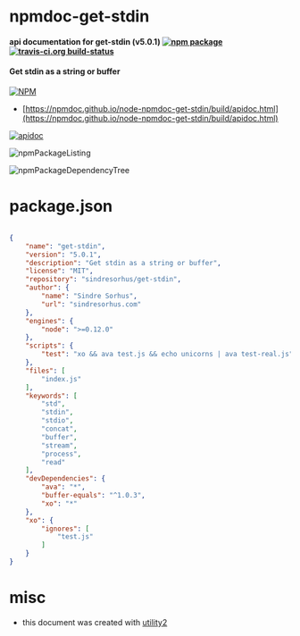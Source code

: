 # npmdoc-get-stdin

#### api documentation for  get-stdin (v5.0.1)  [![npm package](https://img.shields.io/npm/v/npmdoc-get-stdin.svg?style=flat-square)](https://www.npmjs.org/package/npmdoc-get-stdin) [![travis-ci.org build-status](https://api.travis-ci.org/npmdoc/node-npmdoc-get-stdin.svg)](https://travis-ci.org/npmdoc/node-npmdoc-get-stdin)

#### Get stdin as a string or buffer

[![NPM](https://nodei.co/npm/get-stdin.png?downloads=true&downloadRank=true&stars=true)](https://www.npmjs.com/package/get-stdin)

- [https://npmdoc.github.io/node-npmdoc-get-stdin/build/apidoc.html](https://npmdoc.github.io/node-npmdoc-get-stdin/build/apidoc.html)

[![apidoc](https://npmdoc.github.io/node-npmdoc-get-stdin/build/screenCapture.buildCi.browser.%252Ftmp%252Fbuild%252Fapidoc.html.png)](https://npmdoc.github.io/node-npmdoc-get-stdin/build/apidoc.html)

![npmPackageListing](https://npmdoc.github.io/node-npmdoc-get-stdin/build/screenCapture.npmPackageListing.svg)

![npmPackageDependencyTree](https://npmdoc.github.io/node-npmdoc-get-stdin/build/screenCapture.npmPackageDependencyTree.svg)



# package.json

```json

{
    "name": "get-stdin",
    "version": "5.0.1",
    "description": "Get stdin as a string or buffer",
    "license": "MIT",
    "repository": "sindresorhus/get-stdin",
    "author": {
        "name": "Sindre Sorhus",
        "url": "sindresorhus.com"
    },
    "engines": {
        "node": ">=0.12.0"
    },
    "scripts": {
        "test": "xo && ava test.js && echo unicorns | ava test-real.js"
    },
    "files": [
        "index.js"
    ],
    "keywords": [
        "std",
        "stdin",
        "stdio",
        "concat",
        "buffer",
        "stream",
        "process",
        "read"
    ],
    "devDependencies": {
        "ava": "*",
        "buffer-equals": "^1.0.3",
        "xo": "*"
    },
    "xo": {
        "ignores": [
            "test.js"
        ]
    }
}
```



# misc
- this document was created with [utility2](https://github.com/kaizhu256/node-utility2)
